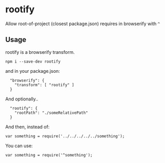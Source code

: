 # rootify

Allow root-of-project (closest package.json) requires in browserify with `^`

## Usage

rootify is a browserify transform.

```
npm i --save-dev rootify
```

and in your package.json:

```
  "browserify": {
    "transform": [ "rootify" ]
  }
```

And optionally..

```
  "rootify": {
    "rootPath": "./someRelativePath"
  }
```

And then, instead of:

```
var something = require('../../../../../something');
```

You can use:

```
var something = require('^something');
```